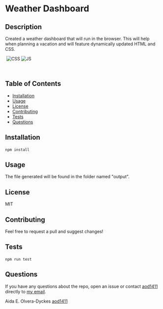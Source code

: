 # Weather Dashboard 

## Description 
 Created a weather dashboard that will run in the browser. This will help when planning a vacation and will feature dynamically updated HTML and CSS. 

​
![CSS](https://img.shields.io/badge/Style-CSS-blue)  ![JS](https://img.shields.io/badge/Script-JS-yellow) 

​

## Table of Contents
* [Installation](#installation)
* [Usage](#usage)
* [License](#license)
* [Contributing](#contributing)
* [Tests](#tests)
* [Questions](#questions)
 
## Installation
``` npm install ``` 
​
## Usage
The file generated will be found in the folder named "output".
​
## License
MIT
​
## Contributing
Feel free to request a pull and suggest changes!
​
## Tests
``` npm run test ```
​
## Questions
If you have any questions about the repo, open an issue or contact [aod1411](https://github.com/aod1411) directly to <a href="mailto:nothingbutgoodthoughts@comcast.net">my email</a>. 


Aida E. Olvera-Dyckes [aod1411](https://github.com/aod1411)